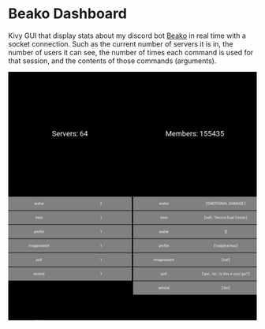 # Beako Dashboard

Kivy GUI that display stats about my discord bot [Beako](https://github.com/3nws/beako-bot) in real time with a socket connection. Such as the current number of servers it is in, the number of users it can see, the number of times each command is used for that session, and the contents of those commands (arguments).

![Screenshot](https://github.com/3nws/beako-dashboard/blob/master/ss.png?raw=true)

